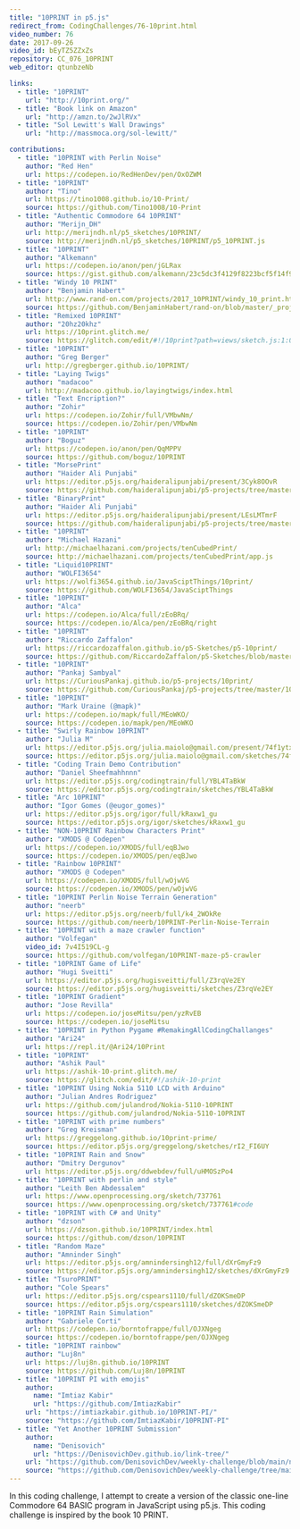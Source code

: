 ```yaml
---
title: "10PRINT in p5.js"
redirect_from: CodingChallenges/76-10print.html
video_number: 76
date: 2017-09-26
video_id: bEyTZ5ZZxZs
repository: CC_076_10PRINT
web_editor: qtunbzeNb

links:
  - title: "10PRINT"
    url: "http://10print.org/"
  - title: "Book link on Amazon"
    url: "http://amzn.to/2wJlRVx"
  - title: "Sol Lewitt's Wall Drawings"
    url: "http://massmoca.org/sol-lewitt/"

contributions:
  - title: "10PRINT with Perlin Noise"
    author: "Red Hen"
    url: https://codepen.io/RedHenDev/pen/OxOZWM
  - title: "10PRINT"
    author: "Tino"
    url: https://tino1008.github.io/10-Print/
    source: https://github.com/Tino1008/10-Print
  - title: "Authentic Commodore 64 10PRINT"
    author: "Merijn_DH"
    url: http://merijndh.nl/p5_sketches/10PRINT/
    source: http://merijndh.nl/p5_sketches/10PRINT/p5_10PRINT.js
  - title: "10PRINT"
    author: "Alkemann"
    url: https://codepen.io/anon/pen/jGLRax
    source: https://gist.github.com/alkemann/23c5dc3f4129f8223bcf5f14f9b3accf
  - title: "Windy 10 PRINT"
    author: "Benjamin Habert"
    url: http://www.rand-on.com/projects/2017_10PRINT/windy_10_print.html
    source: https://github.com/BenjaminHabert/rand-on/blob/master/_projects/2017_10PRINT/windy_10_print.js
  - title: "Remixed 10PRINT"
    author: "20hz20khz"
    url: https://10print.glitch.me/
    source: https://glitch.com/edit/#!/10print?path=views/sketch.js:1:0
  - title: "10PRINT"
    author: "Greg Berger"
    url: http://gregberger.github.io/10PRINT/
  - title: "Laying Twigs"
    author: "madacoo"
    url: http://madacoo.github.io/layingtwigs/index.html
  - title: "Text Encription?"
    author: "Zohir"
    url: https://codepen.io/Zohir/full/VMbwNm/
    source: https://codepen.io/Zohir/pen/VMbwNm
  - title: "10PRINT"
    author: "Boguz"
    url: https://codepen.io/anon/pen/QqMPPV
    source: https://github.com/boguz/10PRINT
  - title: "MorsePrint"
    author: "Haider Ali Punjabi"
    url: https://editor.p5js.org/haideralipunjabi/present/3Cyk8OOvR
    source: https://github.com/haideralipunjabi/p5-projects/tree/master/10Print
  - title: "BinaryPrint"
    author: "Haider Ali Punjabi"
    url: https://editor.p5js.org/haideralipunjabi/present/LEsLMTmrF
    source: https://github.com/haideralipunjabi/p5-projects/tree/master/10Print
  - title: "10PRINT"
    author: "Michael Hazani"
    url: http://michaelhazani.com/projects/tenCubedPrint/
    source: http://michaelhazani.com/projects/tenCubedPrint/app.js
  - title: "Liquid10PRINT"
    author: "WOLFI3654"
    url: https://wolfi3654.github.io/JavaSciptThings/10print/
    source: https://github.com/WOLFI3654/JavaSciptThings
  - title: "10PRINT"
    author: "Alca"
    url: https://codepen.io/Alca/full/zEoBRq/
    source: https://codepen.io/Alca/pen/zEoBRq/right
  - title: "10PRINT"
    author: "Riccardo Zaffalon"
    url: https://riccardozaffalon.github.io/p5-Sketches/p5-10print/
    source: https://github.com/RiccardoZaffalon/p5-Sketches/blob/master/p5-10print/index.html
  - title: "10PRINT"
    author: "Pankaj Sambyal"
    url: https://CuriousPankaj.github.io/p5-projects/10print/
    source: https://github.com/CuriousPankaj/p5-projects/tree/master/10print
  - title: "10PRINT"
    author: "Mark Uraine (@mapk)"
    url: https://codepen.io/mapk/full/MEoWKO/
    source: https://codepen.io/mapk/pen/MEoWKO
  - title: "Swirly Rainbow 10PRINT"
    author: "Julia M"
    url: https://editor.p5js.org/julia.maiolo@gmail.com/present/74f1ytxMs
    source: https://editor.p5js.org/julia.maiolo@gmail.com/sketches/74f1ytxMs
  - title: "Coding Train Demo Contribution"
    author: "Daniel Sheefmahhnnn"
    url: https://editor.p5js.org/codingtrain/full/YBL4TaBkW
    source: https://editor.p5js.org/codingtrain/sketches/YBL4TaBkW
  - title: "Arc 10PRINT"
    author: "Igor Gomes (@eugor_gomes)"
    url: https://editor.p5js.org/igor/full/kRaxw1_gu
    source: https://editor.p5js.org/igor/sketches/kRaxw1_gu
  - title: "NON-10PRINT Rainbow Characters Print"
    author: "XMODS @ Codepen"
    url: https://codepen.io/XMODS/full/eqBJwo
    source: https://codepen.io/XMODS/pen/eqBJwo
  - title: "Rainbow 10PRINT"
    author: "XMODS @ Codepen"
    url: https://codepen.io/XMODS/full/wOjwVG
    source: https://codepen.io/XMODS/pen/wOjwVG
  - title: "10PRINT Perlin Noise Terrain Generation"
    author: "neerb"
    url: https://editor.p5js.org/neerb/full/k4_2WOkRe
    source: https://github.com/neerb/10PRINT-Perlin-Noise-Terrain
  - title: "10PRINT with a maze crawler function"
    author: "Volfegan"
    video_id: 7v4I519CL-g
    source: https://github.com/volfegan/10PRINT-maze-p5-crawler
  - title: "10PRINT Game of Life"
    author: "Hugi Sveitti"
    url: https://editor.p5js.org/hugisveitti/full/Z3rqVe2EY
    source: https://editor.p5js.org/hugisveitti/sketches/Z3rqVe2EY
  - title: "10PRINT Gradient"
    author: "Jose Revilla"
    url: https://codepen.io/joseMitsu/pen/yzRvEB
    source: https://codepen.io/joseMitsu
  - title: "10PRINT in Python Pygame #RemakingAllCodingChallanges"
    author: "Ari24"
    url: https://repl.it/@Ari24/10Print
  - title: "10PRINT"
    author: "Ashik Paul"
    url: https://ashik-10-print.glitch.me/
    source: https://glitch.com/edit/#!/ashik-10-print
  - title: "10PRINT Using Nokia 5110 LCD with Arduino"
    author: "Julian Andres Rodriguez"
    url: https://github.com/julandrod/Nokia-5110-10PRINT
    source: https://github.com/julandrod/Nokia-5110-10PRINT
  - title: "10PRINT with prime numbers"
    author: "Greg Kreisman"
    url: https://greggelong.github.io/10print-prime/
    source: https://editor.p5js.org/greggelong/sketches/rI2_FI6UY
  - title: "10PRINT Rain and Snow"
    author: "Dmitry Dergunov"
    url: https://editor.p5js.org/ddwebdev/full/uHMOSzPo4
  - title: "10PRINT with perlin and style"
    author: "Leith Ben Abdessalem"
    url: https://www.openprocessing.org/sketch/737761
    source: https://www.openprocessing.org/sketch/737761#code
  - title: "10PRINT with C# and Unity"
    author: "dzson"
    url: https://dzson.github.io/10PRINT/index.html
    source: https://github.com/dzson/10PRINT
  - title: "Random Maze"
    author: "Amninder Singh"
    url: https://editor.p5js.org/amnindersingh12/full/dXrGmyFz9
    source: https://editor.p5js.org/amnindersingh12/sketches/dXrGmyFz9
  - title: "TsuroPRINT"
    author: "Cole Spears"
    url: https://editor.p5js.org/cspears1110/full/dZOKSmeDP
    source: https://editor.p5js.org/cspears1110/sketches/dZOKSmeDP
  - title: "10PRINT Rain Simulation"
    author: "Gabriele Corti"
    url: https://codepen.io/borntofrappe/full/OJXNgeg
    source: https://codepen.io/borntofrappe/pen/OJXNgeg
  - title: "10PRINT rainbow"
    author: "Luj8n"
    url: https://luj8n.github.io/10PRINT
    source: https://github.com/Luj8n/10PRINT
  - title: "10PRINT PI with emojis"
    author:
      name: "Imtiaz Kabir"
      url: "https://github.com/ImtiazKabir"
    url: "https://imtiazkabir.github.io/10PRINT-PI/"
    source: "https://github.com/ImtiazKabir/10PRINT-PI"
  - title: "Yet Another 10PRINT Submission"
    author:
      name: "Denisovich"
      url: "https://DenisovichDev.github.io/link-tree/"
    url: "https://github.com/DenisovichDev/weekly-challenge/blob/main/no-computer/processing_example/images/example_.png"
    source: "https://github.com/DenisovichDev/weekly-challenge/tree/main/no-computer/processing_example"
---
```

In this coding challenge, I attempt to create a version of the classic one-line Commodore 64 BASIC program in JavaScript using p5.js. This coding challenge is inspired by the book 10 PRINT.

